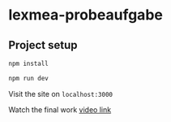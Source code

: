 # lexmea-probeaufgabe

## Project setup

```bash
npm install
```

```bash
npm run dev
```

Visit the site on `localhost:3000`

Watch the final work [video link](https://jam.dev/c/d9feaa36-856b-4c4d-8673-b821ee351076)